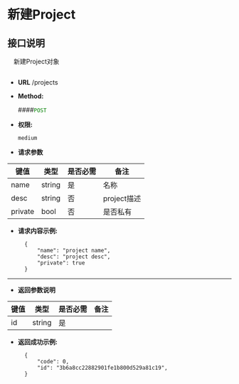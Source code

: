 # 新建Project

## 接口说明

　新建Project对象

## 


* **URL**
        /projects

* **Method:**
  
  ####<font color=green>`POST`</font>

* **权限:**

  `medium`

*  **请求参数**

**键值** | **类型** | **是否必需** | **备注**
---------|----------|--------------|---------
name|string|是|名称
desc|string|否|project描述
private| bool|否|是否私有

* **请求内容示例:**


        { 
            "name": "project name",
            "desc": "project desc",
            "private": true
        }
--- 
*  **返回参数说明**

**键值** | **类型** | **是否必需** | **备注**
---------|----------|--------------|---------
id    |string |是 |



* **返回成功示例:**


        { 
            "code": 0,
            "id": "3b6a8cc22882901fe1b800d529a81c19",
        }


